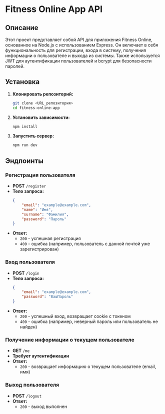 # Fitness Online App API
## Описание

Этот проект представляет собой API для приложения Fitness Online, основанное на Node.js с использованием Express. Он включает в себя функциональность для регистрации, входа в систему, получения информации о пользователе и выхода из системы. Также используется JWT для аутентификации пользователей и bcrypt для безопасности паролей.

## Установкa

1. **Клонировать репозиторий:**
    ```bash
    git clone <URL_репозитория>
    cd fitness-online-app
    ```
2. **Установить зависимости:**
    ```bash
    npm install
    ```
3. **Запустить сервер:**
    ```bash
    npm run dev
    ```
## Эндпоинты
### Регистрация пользователя
- **POST** `/register`
- **Тело запроса:**
    ```json
    {
        "email": "example@example.com",
        "name": "Имя",
        "surname": "Фамилия",
        "password": "Пароль"
    }
    ```
- **Ответ:** 
    - `200` - успешная регистрация
    - `400` - ошибка (например, пользователь с данной почтой уже зарегистрирован)
### Вход пользователя
- **POST** `/login`
- **Тело запроса:**
    ```json
    {
        "email": "example@example.com",
        "password": "ВашПароль"
    }
    ```
- **Ответ:** 
    - `200` - успешный вход, возвращает cookie с токеном
    - `400` - ошибка (например, неверный пароль или пользователь не найден)
### Получение информации о текущем пользователе
- **GET** `/me`
- **Требует аутентификации**
- **Ответ:** 
    - `200` - возвращает информацию о текущем пользователе (email, имя)
### Выход пользователя

- **POST** `/logout`
- **Ответ:** 
    - `200` - выход выполнен



